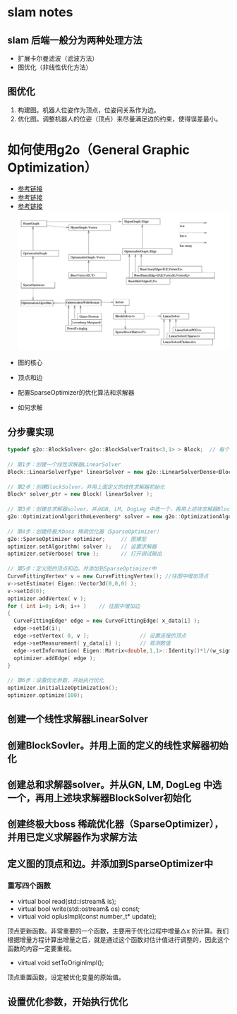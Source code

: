 # slam notes


## slam 后端一般分为两种处理方法
* 扩展卡尔曼滤波（滤波方法）
* 图优化（非线性优化方法）

## 图优化
1. 构建图。机器人位姿作为顶点，位姿间关系作为边。
2. 优化图。调整机器人的位姿（顶点）来尽量满足边的约束，使得误差最小。
# 如何使用g2o（General Graphic Optimization）
- [参考链接](https://mp.weixin.qq.com/s/j9h9lT14jCu-VvEPHQhtBw)
- [参考链接](https://www.cnblogs.com/CV-life/p/10449028.html)
- [参考链接](https://www.cnblogs.com/CV-life/archive/2019/03/13/10525579.html)
![img1](./image.png)
* 图的核心


* 顶点和边
* 配置SparseOptimizer的优化算法和求解器
* 如何求解

## 分步骤实现

```cpp
typedef g2o::BlockSolver< g2o::BlockSolverTraits<3,1> > Block;  // 每个误差项优化变量维度为3，误差值维度为1

// 第1步：创建一个线性求解器LinearSolver
Block::LinearSolverType* linearSolver = new g2o::LinearSolverDense<Block::PoseMatrixType>(); 

// 第2步：创建BlockSolver。并用上面定义的线性求解器初始化
Block* solver_ptr = new Block( linearSolver );      

// 第3步：创建总求解器solver。并从GN, LM, DogLeg 中选一个，再用上述块求解器BlockSolver初始化
g2o::OptimizationAlgorithmLevenberg* solver = new g2o::OptimizationAlgorithmLevenberg( solver_ptr );

// 第4步：创建终极大boss 稀疏优化器（SparseOptimizer）
g2o::SparseOptimizer optimizer;     // 图模型
optimizer.setAlgorithm( solver );   // 设置求解器
optimizer.setVerbose( true );       // 打开调试输出

// 第5步：定义图的顶点和边。并添加到SparseOptimizer中
CurveFittingVertex* v = new CurveFittingVertex(); //往图中增加顶点
v->setEstimate( Eigen::Vector3d(0,0,0) );
v->setId(0);
optimizer.addVertex( v );
for ( int i=0; i<N; i++ )    // 往图中增加边
{
  CurveFittingEdge* edge = new CurveFittingEdge( x_data[i] );
  edge->setId(i);
  edge->setVertex( 0, v );                // 设置连接的顶点
  edge->setMeasurement( y_data[i] );      // 观测数值
  edge->setInformation( Eigen::Matrix<double,1,1>::Identity()*1/(w_sigma*w_sigma) ); // 信息矩阵：协方差矩阵之逆
  optimizer.addEdge( edge );
}

// 第6步：设置优化参数，开始执行优化
optimizer.initializeOptimization();
optimizer.optimize(100);
```

## 创建一个线性求解器LinearSolver
## 创建BlockSovler。并用上面的定义的线性求解器初始化
## 创建总和求解器solver。并从GN, LM, DogLeg 中选一个，再用上述块求解器BlockSolver初始化
## 创建终极大boss 稀疏优化器（SparseOptimizer），并用已定义求解器作为求解方法
## 定义图的顶点和边。并添加到SparseOptimizer中

### 重写四个函数
* virtual bool read(std::istream& is);
* virtual bool write(std::ostream& os) const;
* virtual void oplusImpl(const number_t* update);

顶点更新函数。非常重要的一个函数，主要用于优化过程中增量△x 的计算。我们根据增量方程计算出增量之后，就是通过这个函数对估计值进行调整的，因此这个函数的内容一定要重视。
* virtual void setToOriginImpl();

顶点重置函数，设定被优化变量的原始值。
## 设置优化参数，开始执行优化
